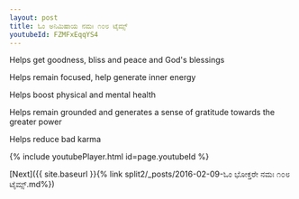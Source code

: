 ```yaml
---
layout: post
title: ಓಂ ಅನಿಮಿಷಾಯ ನಮಃ ೧೦೮ ಟೈಮ್ಸ್
youtubeId: FZMFxEqqYS4
---
```

 
 
Helps get goodness, bliss and peace and God's blessings
 
Helps remain focused, help generate inner energy 
 
Helps boost physical and mental health 
 
Helps remain grounded and generates a sense of gratitude towards the greater power 
 
Helps reduce bad karma
 
 
 
 


{% include youtubePlayer.html id=page.youtubeId %}
 
[Next]({{ site.baseurl }}{% link  split2/_posts/2016-02-09-ಓಂ ಭೋಕ್ತರೇ ನಮಃ ೧೦೮ ಟೈಮ್ಸ್.md%})
 
